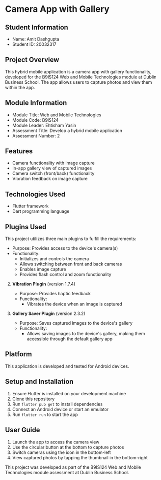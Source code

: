 # Camera App with Gallery

## Student Information
- Name: Amit Dashgupta
- Student ID: 20032317

## Project Overview
This hybrid mobile application is a camera app with gallery functionality, developed for the B9IS124 Web and Mobile Technologies module at Dublin Business School. The app allows users to capture photos and view them within the app.

## Module Information
- Module Title: Web and Mobile Technologies
- Module Code: B9IS124
- Module Leader: Ehtisham Yasin
- Assessment Title: Develop a hybrid mobile application
- Assessment Number: 2


## Features
- Camera functionality with image capture
- In-app gallery view of captured images
- Camera switch (front/back) functionality
- Vibration feedback on image capture

## Technologies Used
- Flutter framework
- Dart programming language

## Plugins Used
This project utilizes three main plugins to fulfill the requirements:

- Purpose: Provides access to the device's camera(s)
- Functionality:
   - Initializes and controls the camera
   - Allows switching between front and back cameras
   - Enables image capture
   - Provides flash control and zoom functionality

2. **Vibration Plugin** (version 1.7.4)
   - Purpose: Provides haptic feedback
   - Functionality:
      - Vibrates the device when an image is captured

3. **Gallery Saver Plugin** (version 2.3.2)
   - Purpose: Saves captured images to the device's gallery
   - Functionality:
      - Allows saving images to the device's gallery, making them accessible through the default gallery app


## Platform
This application is developed and tested for Android devices.

## Setup and Installation
1. Ensure Flutter is installed on your development machine
2. Clone this repository
3. Run `flutter pub get` to install dependencies
4. Connect an Android device or start an emulator
5. Run `flutter run` to start the app

## User Guide
1. Launch the app to access the camera view
2. Use the circular button at the bottom to capture photos
3. Switch cameras using the icon in the bottom-left
4. View captured photos by tapping the thumbnail in the bottom-right




This project was developed as part of the B9IS124 Web and Mobile Technologies module assessment at Dublin Business School.